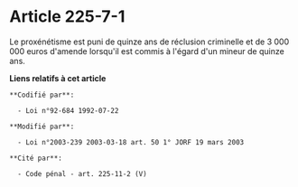 # Article 225-7-1

Le proxénétisme est puni de quinze ans de réclusion criminelle et de 3 000 000 euros d'amende lorsqu'il est commis à l'égard
d'un mineur de quinze ans.

**Liens relatifs à cet article**

	**Codifié par**:

	  - Loi n°92-684 1992-07-22

	**Modifié par**:

	  - Loi n°2003-239 2003-03-18 art. 50 1° JORF 19 mars 2003

	**Cité par**:

	  - Code pénal - art. 225-11-2 (V)
